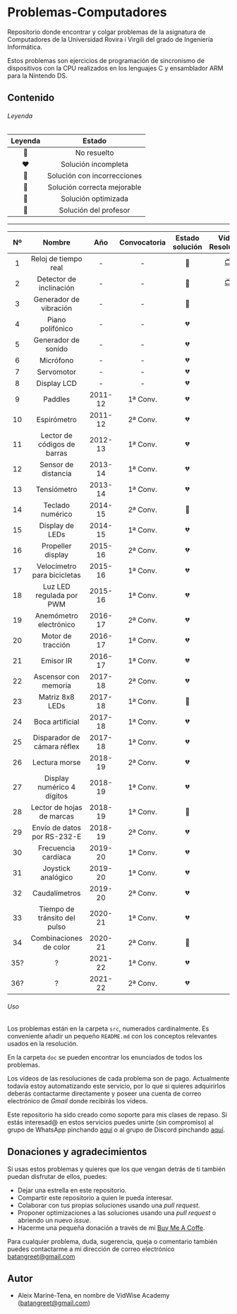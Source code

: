 # Problemas-Computadores
Repositorio donde encontrar y colgar problemas de la asignatura de Computadores de la Universidad Rovira i Virgili del 
grado de Ingeniería Informática. 

Estos problemas son ejercicios de programación de sincronismo de dispositivos con la CPU realizados en los lenguajes C 
y ensamblador ARM para la Nintendo DS.

## Contenido

###### Leyenda
| Leyenda | Estado |
| :---: | :---: |
| 🖤 | No resuelto |
| ❤️ | Solución incompleta |
| 🧡 | Solución con incorrecciones |
| 💛 | Solución correcta mejorable |
| 💚 | Solución optimizada |
| 💖 | Solución del profesor |


---
| Nº    | Nombre                          | Año     | Convocatoria | Estado solución | Vídeo Resolución                    |
| :---: | :-----------------------------: | :---:   | :----------: | :-------------: | :---------------------------------: |
| 1     | Reloj de tiempo real            | -       | -            | 💚               | [📺](https://youtu.be/4TT_tyNeHog)  |
| 2     | Detector de inclinación         | -       | -            | 💚               | [📺](https://youtu.be/4TT_tyNeHog)  |
| 3     | Generador de vibración          | -       | -            | 💖               |                                    |
| 4     | Piano polifónico                | -       | -            | 💔               |                                    |
| 5     | Generador de sonido             | -       | -            | 💔               |                                    |
| 6     | Micrófono                       | -       | -            | 💔               |                                    |
| 7     | Servomotor                      | -       | -            | 💔               |                                    |
| 8     | Display LCD                     | -       | -            | 💔               |                                    |
| 9     | Paddles                         | 2011-12 | 1ª Conv.     | 💔               |                                    |
| 10    | Espirómetro                     | 2011-12 | 2ª Conv.     | 💔               |                                    |
| 11    | Lector de códigos de barras     | 2012-13 | 1ª Conv.     | 💔               |                                    |
| 12    | Sensor de distancia             | 2013-14 | 1ª Conv.     | 💔               |                                    |
| 13    | Tensiómetro                     | 2013-14 | 1ª Conv.     | 💔               |                                    |
| 14    | Teclado numérico                | 2014-15 | 2ª Conv.     | 💖               |                                    |
| 15    | Display de LEDs                 | 2014-15 | 1ª Conv.     | 💔               |                                    |
| 16    | Propeller display               | 2015-16 | 2ª Conv.     | 💔               |                                    |
| 17    | Velocímetro para bicicletas     | 2015-16 | 1ª Conv.     | 💔               |                                    |
| 18    | Luz LED regulada por PWM        | 2015-16 | 1ª Conv.     | 💔               |                                    |
| 19    | Anemómetro electrónico          | 2016-17 | 2ª Conv.     | 💔               |                                    |
| 20    | Motor de tracción               | 2016-17 | 1ª Conv.     | 💔               |                                    |
| 21    | Emisor IR                       | 2016-17 | 1ª Conv.     | 💔               |                                    |
| 22    | Ascensor con memoria            | 2017-18 | 2ª Conv.     | 💔               |                                    |
| 23    | Matriz 8x8 LEDs                 | 2017-18 | 1ª Conv.     | 💛               |                                    |
| 24    | Boca artificial                 | 2017-18 | 1ª Conv.     | 💔               |                                    |
| 25    | Disparador de cámara réflex     | 2017-18 | 1ª Conv.     | 💔               |                                    |
| 26    | Lectura morse                   | 2018-19 | 2ª Conv.     | 💔               |                                    |
| 27    | Display numérico 4 dígitos      | 2018-19 | 1ª Conv.     | 💔               |                                    |
| 28    | Lector de hojas de marcas       | 2018-19 | 1ª Conv.     | 💛               |                                    |
| 29    | Envío de datos por RS-232-E     | 2018-19 | 2ª Conv.     | 💔               |                                    |
| 30    | Frecuencia cardíaca             | 2019-20 | 1ª Conv.     | 💔               |                                    |
| 31    | Joystick analógico              | 2019-20 | 1ª Conv.     | 💔               |                                    |
| 32    | Caudalímetros                   | 2019-20 | 2ª Conv.     | 💔               |                                    |
| 33    | Tiempo de tránsito del pulso    | 2020-21 | 1ª Conv.     | 💔               |                                    |
| 34    | Combinaciones de color          | 2020-21 | 2ª Conv.     | 💚               |                                    |
| 35?   | ?                               | 2021-22 | 1ª Conv.     | 💔               |                                    |
| 36?   | ?                               | 2021-22 | 2ª Conv.     | 💔               |                                    |



###### Uso
Los problemas están en la carpeta `src`, numerados cardinalmente. Es conveniente añadir un pequeño `README.md` con los 
conceptos relevantes usados en la resolución.

En la carpeta `doc` se pueden encontrar los enunciados de todos los problemas.

Los vídeos de las resoluciones de cada problema son de pago. Actualmente todavía estoy automatizando este servicio, 
por lo que si quieres adquirirlos deberás contactarme directamente y poseer una cuenta de correo electrónico de *Gmail* 
donde recibirás los vídeos.

Este repositorio ha sido creado como soporte para mis clases de repaso. Si estás interesad@ en estos servicios puedes 
unirte (sin compromiso) al grupo de WhatsApp pinchando [aquí](https://chat.whatsapp.com/LCdX5oKUFnACIxTl6hq0rO) o al 
grupo de Discord pinchando [aquí](https://discord.gg/WMvWRwGm).

## Donaciones y agradecimientos

Si usas estos problemas y quieres que los que vengan detrás de ti también puedan disfrutar de ellos, puedes:
* Dejar una estrella en este repositorio.
* Compartir este repositorio a quien le pueda interesar.
* Colaborar con tus propias soluciones usando una *pull request*.  
* Proponer optimizaciones a las soluciones usando una *pull request* o abriendo un nuevo *issue*. 
* Hacerme una pequeña donación a través de mi [Buy Me A Coffe](https://www.buymeacoffee.com/VidWise).

Para cualquier problema, duda, sugerencia, queja o comentario también puedes contactarme a mi dirección de correo 
electrónico [batangreet@gmail.com](batangreet@gmail.com)


## Autor
- Aleix Mariné-Tena, en nombre de VidWise Academy ([batangreet@gmail.com](batangreet@gmail.com)) 